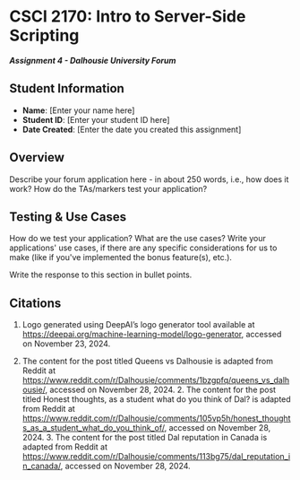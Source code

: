 # CSCI 2170: Intro to Server-Side Scripting

__*Assignment 4 - Dalhousie University Forum*__

## Student Information

- __Name__: [Enter your name here]
- __Student ID__: [Enter your student ID here]
- __Date Created__: [Enter the date you created this assignment]

## Overview

Describe your forum application here - in about 250 words, i.e., how does it work? How do the TAs/markers test your application?

## Testing & Use Cases

How do we test your application? What are the use cases? Write your applications' use cases, if there are any specific considerations for us to make (like if you've implemented the bonus feature(s), etc.).

Write the response to this section in bullet points.

## Citations

1. Logo generated using DeepAI’s logo generator tool available at https://deepai.org/machine-learning-model/logo-generator, accessed on November 23, 2024.

1.	The content for the post titled Queens vs Dalhousie is adapted from Reddit at https://www.reddit.com/r/Dalhousie/comments/1bzgpfq/queens_vs_dalhousie/, accessed on November 28, 2024.
	2.	The content for the post titled Honest thoughts, as a student what do you think of Dal? is adapted from Reddit at https://www.reddit.com/r/Dalhousie/comments/105vp5h/honest_thoughts_as_a_student_what_do_you_think_of/, accessed on November 28, 2024.
	3.	The content for the post titled Dal reputation in Canada is adapted from Reddit at https://www.reddit.com/r/Dalhousie/comments/113bg75/dal_reputation_in_canada/, accessed on November 28, 2024.

